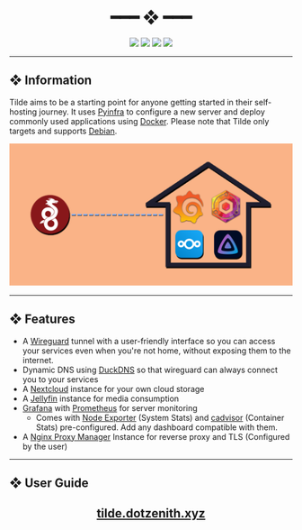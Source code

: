 <h1 align="center"> ━━━  ❖  ━━━ </h1>

<!-- BADGES -->
<div align="center">
   <p></p>
   
   <img src="https://img.shields.io/github/stars/dotzenith/tilde?color=F8BD96&labelColor=302D41&style=for-the-badge">   

   <img src="https://img.shields.io/github/forks/dotzenith/tilde?color=DDB6F2&labelColor=302D41&style=for-the-badge">   

   <img src="https://img.shields.io/github/repo-size/dotzenith/tilde?color=ABE9B3&labelColor=302D41&style=for-the-badge">
   
   <img src="https://img.shields.io/github/commit-activity/y/dotzenith/tilde?color=96CDFB&labelColor=302D41&style=for-the-badge&label=COMMITS"/>
   <br>
</div>

<p/>

---

## ❖ Information

<b></b>

Tilde aims to be a starting point for anyone getting started in their self-hosting journey.
It uses [Pyinfra](https://pyinfra.com/) to configure a new server and deploy commonly used applications
using [Docker](https://www.docker.com/). Please note that Tilde only targets and supports
[Debian](https://www.debian.org/).

<b></b>

<img src="https://github.com/dotzenith/dotzenith/blob/main/assets/tilde/tilde.png" alt="tilde photo">

---

## ❖ Features

<b></b>

- A [Wireguard](https://www.wireguard.com/) tunnel with a user-friendly interface so you can access your services even when you're not home, without exposing them to the internet.
- Dynamic DNS using [DuckDNS](https://www.duckdns.org/) so that wireguard can always connect you to your services
- A [Nextcloud](https://nextcloud.com/) instance for your own cloud storage
- A [Jellyfin](https://jellyfin.org/) instance for media consumption
- [Grafana](https://grafana.com/) with [Prometheus](https://prometheus.io/) for server monitoring
  - Comes with [Node Exporter](https://github.com/prometheus/node_exporter) (System Stats) and [cadvisor](https://github.com/google/cadvisor) (Container Stats) pre-configured. Add any dashboard compatible with them.
- A [Nginx Proxy Manager](https://nginxproxymanager.com/) Instance for reverse proxy and TLS (Configured by the user)

---

## ❖ User Guide

<h2 align="center"><a href="https://tilde.dotzenith.xyz/">tilde.dotzenith.xyz</a></h2>
